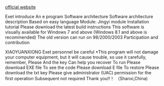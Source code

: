 [official website](https://xiaoyuanxiong.github.io/EXET/) 


Exet introduce An e program Software architecture Software architecture description Based on easy language Module: Jingyi module Installation tutorial Please download the latest build instructions This software is visually available for Windows 7 and above (Windows 8.1 and above is recommended) The old version can run on 98/2000/2003 Participation and contribution

XIAOYUANXIONG
Exet personnel be careful *This program will not damage your computer equipment, but it will cause trouble, so use it carefully, remember, Please And the key Can help you recover To run Please download EXE file To see the code Please download E file To restore Please download the txt key Please give administrator (UAC) permission for the first operation Subsequent not required Thank you!!！ （Shanxi,China)
